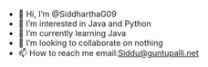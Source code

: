 - 👋 Hi, I’m @SiddharthaG09
- 👀 I’m interested in Java and Python
- 🌱 I’m currently learning Java
- 💞️ I’m looking to collaborate on nothing
- 📫 How to reach me email:Siddu@guntupalli.net

<!---
SiddharthaG09/SiddharthaG09 is a ✨ special ✨ repository because its `README.md` (this file) appears on your GitHub profile.
You can click the Preview link to take a look at your changes.
--->
